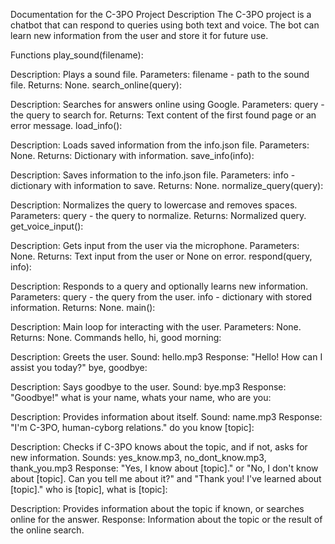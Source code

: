 Documentation for the C-3PO Project
Description
The C-3PO project is a chatbot that can respond to queries using both text and voice. The bot can learn new information from the user and store it for future use.

Functions
play_sound(filename):

Description: Plays a sound file.
Parameters: filename - path to the sound file.
Returns: None.
search_online(query):

Description: Searches for answers online using Google.
Parameters: query - the query to search for.
Returns: Text content of the first found page or an error message.
load_info():

Description: Loads saved information from the info.json file.
Parameters: None.
Returns: Dictionary with information.
save_info(info):

Description: Saves information to the info.json file.
Parameters: info - dictionary with information to save.
Returns: None.
normalize_query(query):

Description: Normalizes the query to lowercase and removes spaces.
Parameters: query - the query to normalize.
Returns: Normalized query.
get_voice_input():

Description: Gets input from the user via the microphone.
Parameters: None.
Returns: Text input from the user or None on error.
respond(query, info):

Description: Responds to a query and optionally learns new information.
Parameters:
query - the query from the user.
info - dictionary with stored information.
Returns: None.
main():

Description: Main loop for interacting with the user.
Parameters: None.
Returns: None.
Commands
hello, hi, good morning:

Description: Greets the user.
Sound: hello.mp3
Response: "Hello! How can I assist you today?"
bye, goodbye:

Description: Says goodbye to the user.
Sound: bye.mp3
Response: "Goodbye!"
what is your name, whats your name, who are you:

Description: Provides information about itself.
Sound: name.mp3
Response: "I'm C-3PO, human-cyborg relations."
do you know [topic]:

Description: Checks if C-3PO knows about the topic, and if not, asks for new information.
Sounds: yes_know.mp3, no_dont_know.mp3, thank_you.mp3
Response: "Yes, I know about [topic]." or "No, I don't know about [topic]. Can you tell me about it?" and "Thank you! I've learned about [topic]."
who is [topic], what is [topic]:

Description: Provides information about the topic if known, or searches online for the answer.
Response: Information about the topic or the result of the online search.
